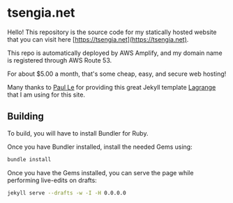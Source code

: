 # tsengia.net
Hello! This repository is the source code for my statically hosted website that you can visit here [https://tsengia.net](https://tsengia.net).  

This repo is automatically deployed by AWS Amplify, and my domain name is registered through AWS Route 53.  

For about \$5.00 a month, that's some cheap, easy, and secure web hosting!  

Many thanks to [Paul Le](https://github.com/LeNPaul) for providing this great Jekyll template [Lagrange](https://github.com/LeNPaul/Lagrange) that I am using for this site.  

## Building
To build, you will have to install Bundler for Ruby.  

Once you have Bundler installed, install the needed Gems using:
```bash
bundle install
```

Once you have the Gems installed, you can serve the page while performing live-edits on drafts:
```bash
jekyll serve --drafts -w -I -H 0.0.0.0
```